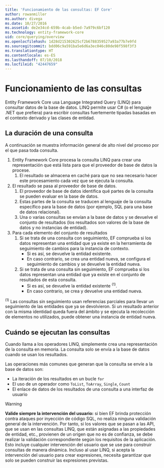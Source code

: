 ```yaml
---
title: 'Funcionamiento de las consultas: EF Core'
author: rowanmiller
ms.author: divega
ms.date: 10/27/2016
ms.assetid: de2e34cd-659b-4cab-b5ed-7a979c6bf120
ms.technology: entity-framework-core
uid: core/querying/overview
ms.openlocfilehash: 1d28d215302625cf2b6788359527a93a77b7e9fd
ms.sourcegitcommit: bdd06c9a591ba5e6d6a3ec046c80de98f598f3f3
ms.translationtype: HT
ms.contentlocale: es-ES
ms.lasthandoff: 07/10/2018
ms.locfileid: "42447659"
---
```

# <a name="how-queries-work"></a>Funcionamiento de las consultas

Entity Framework Core usa Language Integrated Query (LINQ) para consultar datos de la base de datos. LINQ permite usar C# (o el lenguaje .NET que prefiera) para escribir consultas fuertemente tipadas basadas en el contexto derivado y las clases de entidad.

## <a name="the-life-of-a-query"></a>La duración de una consulta

A continuación se muestra información general de alto nivel del proceso por el que pasa toda consulta.

1. Entity Framework Core procesa la consulta LINQ para crear una representación que está lista para que el proveedor de base de datos la procese.
   1. El resultado se almacena en caché para que no sea necesario hacer este procesamiento cada vez que se ejecuta la consulta.
2. El resultado se pasa al proveedor de base de datos.
   1. El proveedor de base de datos identifica qué partes de la consulta se pueden evaluar en la base de datos.
   2. Estas partes de la consulta se traducen al lenguaje de la consulta específico para la base de datos (por ejemplo, SQL para una base de datos relacional).
   3. Una o varias consultas se envían a la base de datos y se devuelve el conjunto de resultados (los resultados son valores de la base de datos y no instancias de entidad).
3. Para cada elemento del conjunto de resultados
   1. Si se trata de una consulta con seguimiento, EF comprueba si los datos representan una entidad que ya existe en la herramienta de seguimiento de cambios para la instancia de contexto.
      * Si es así, se devuelve la entidad existente.
      * En caso contrario, se crea una entidad nueva, se configura el seguimiento de cambios y se devuelve la entidad nueva.
   2. Si se trata de una consulta sin seguimiento, EF comprueba si los datos representan una entidad que ya existe en el conjunto de resultados de esta consulta.
      * Si es así, se devuelve la entidad existente <sup>(1)</sup>.
      * En caso contrario, se crea y devuelve una entidad nueva.

<sup>(1)</sup> Las consultas sin seguimiento usan referencias parciales para llevar un seguimiento de las entidades que ya se devolvieron. Si un resultado anterior con la misma identidad queda fuera del ámbito y se ejecuta la recolección de elementos no utilizados, puede obtener una instancia de entidad nueva.

## <a name="when-queries-are-executed"></a>Cuándo se ejecutan las consultas

Cuando llama a los operadores LINQ, simplemente crea una representación de la consulta en memoria. La consulta solo se envía a la base de datos cuando se usan los resultados.

Las operaciones más comunes que generan que la consulta se envíe a la base de datos son:
* La iteración de los resultados en un bucle `for`
* El uso de un operador como `ToList`, `ToArray`, `Single`, `Count`
* El enlace de datos de los resultados de una consulta a una interfaz de usuario

> [!WARNING]  
> **Valide siempre la intervención del usuario:** si bien EF brinda protección contra ataques por inyección de código SQL, no realiza ninguna validación general de la intervención. Por tanto, si los valores que se pasan a las API, que se usan en las consultas LINQ, que están asignadas a las propiedades de entidad, etc., provienen de un origen que no es de confianza, se debe realizar la validación correspondiente según los requisitos de la aplicación. Esto incluye cualquier intervención del usuario que se use para construir consultas de manera dinámica. Incluso al usar LINQ, si acepta la intervención del usuario para crear expresiones, necesita garantizar que solo se pueden construir las expresiones previstas.
